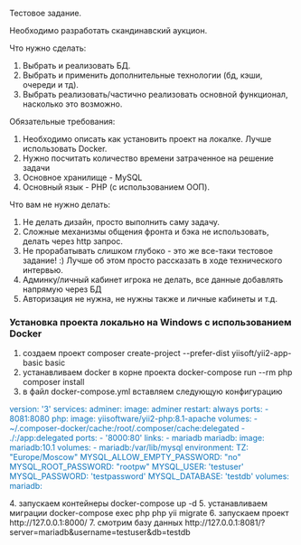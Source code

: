 Тестовое задание.

Необходимо разработать скандинавский аукцион.

Что нужно сделать:
1) Выбрать и реализовать БД.
2) Выбрать и применить дополнительные технологии (бд, кэши, очереди и тд).
3) Выбрать реализовать/частично реализовать основной функционал, насколько это возможно.

Обязательные требования:
1) Необходимо описать как установить проект на локалке. Лучше использовать Docker.
2) Нужно посчитать количество времени затраченное на решение задачи
3) Основное хранилище - MySQL
4) Основный язык - PHP (с использованием ООП). 

Что вам не нужно делать:
1) Не делать дизайн, просто выполнить саму задачу.
2) Сложные механизмы общения фронта и бэка не использовать, делать через http запрос.
3) Не прорабатывать слишком глубоко - это же все-таки тестовое задание! :) Лучше об этом просто рассказать в ходе технического интервью.
4) Админку/личный кабинет игрока не делать, все данные добавлять напрямую через БД
5) Авторизация не нужна, не нужны также и личные кабинеты и т.д.

### Установка проекта локально на Windows с использованием Docker

1. создаем проект composer create-project --prefer-dist yiisoft/yii2-app-basic basic
2. устанавливаем docker в корне проекта docker-compose run --rm php composer install
3. в файл docker-compose.yml вставляем следующую конфигурацию 
<p style="color: #0a73bb">
version: '3'
services:
  adminer:
    image: adminer
    restart: always
    ports:
      - 8081:8080
  php:
    image: yiisoftware/yii2-php:8.1-apache
    volumes:
      - ~/.composer-docker/cache:/root/.composer/cache:delegated
      - ./:/app:delegated
    ports:
      - '8000:80'
    links:
      - mariadb
  mariadb:
    image: mariadb:10.1
    volumes:
      - mariadb:/var/lib/mysql
    environment:
      TZ: "Europe/Moscow"
      MYSQL_ALLOW_EMPTY_PASSWORD: "no"
      MYSQL_ROOT_PASSWORD: "rootpw"
      MYSQL_USER: 'testuser'
      MYSQL_PASSWORD: 'testpassword'
      MYSQL_DATABASE: 'testdb'
volumes:
  mariadb:
  </p>
4. запускаем контейнеры docker-compose up -d
5. устанавливаем миграции docker-compose exec php php yii migrate
6. запускаем проект http://127.0.0.1:8000/
7. смотрим базу данных http://127.0.0.1:8081/?server=mariadb&username=testuser&db=testdb